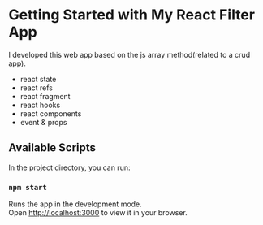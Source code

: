 # Getting Started with My React Filter App

I developed this web app based on the js array method(related to a crud app).

- react state
- react refs
- react fragment
- react hooks
- react components
- event & props

## Available Scripts

In the project directory, you can run:

### `npm start`

Runs the app in the development mode.\
Open [http://localhost:3000](http://localhost:3000) to view it in your browser.
